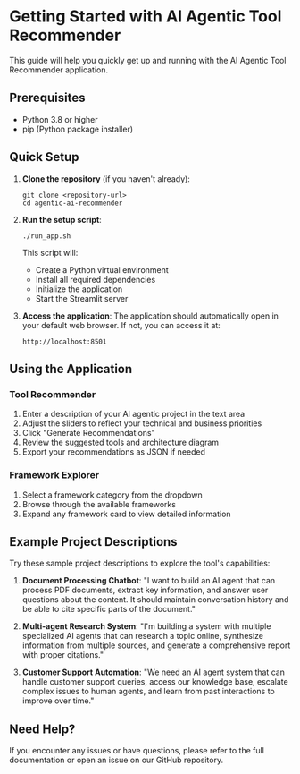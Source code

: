 # Getting Started with AI Agentic Tool Recommender

This guide will help you quickly get up and running with the AI Agentic Tool Recommender application.

## Prerequisites

- Python 3.8 or higher
- pip (Python package installer)

## Quick Setup

1. **Clone the repository** (if you haven't already):
   ```
   git clone <repository-url>
   cd agentic-ai-recommender
   ```

2. **Run the setup script**:
   ```
   ./run_app.sh
   ```
   This script will:
   - Create a Python virtual environment
   - Install all required dependencies
   - Initialize the application
   - Start the Streamlit server

3. **Access the application**:
   The application should automatically open in your default web browser. If not, you can access it at:
   ```
   http://localhost:8501
   ```

## Using the Application

### Tool Recommender

1. Enter a description of your AI agentic project in the text area
2. Adjust the sliders to reflect your technical and business priorities
3. Click "Generate Recommendations"
4. Review the suggested tools and architecture diagram
5. Export your recommendations as JSON if needed

### Framework Explorer

1. Select a framework category from the dropdown
2. Browse through the available frameworks
3. Expand any framework card to view detailed information

## Example Project Descriptions

Try these sample project descriptions to explore the tool's capabilities:

1. **Document Processing Chatbot**:
   "I want to build an AI agent that can process PDF documents, extract key information, and answer user questions about the content. It should maintain conversation history and be able to cite specific parts of the document."

2. **Multi-agent Research System**:
   "I'm building a system with multiple specialized AI agents that can research a topic online, synthesize information from multiple sources, and generate a comprehensive report with proper citations."

3. **Customer Support Automation**:
   "We need an AI agent system that can handle customer support queries, access our knowledge base, escalate complex issues to human agents, and learn from past interactions to improve over time."

## Need Help?

If you encounter any issues or have questions, please refer to the full documentation or open an issue on our GitHub repository.
